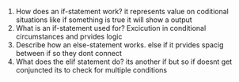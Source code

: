 1. How does an if-statement work?
it represents value on coditional situations like if something is true it will show a output
2. What is an if-statement used for?
Excicution in conditional circumstances and prvides logic
3. Describe how an else-statement works.
else if it prvides spacig between if so they dont connect
4. What does the elif statement do?
its another if but so if doesnt get conjuncted its to check for multiple conditions 